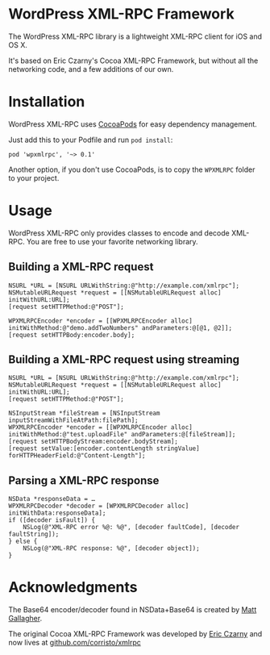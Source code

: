 # WordPress XML-RPC Framework

The WordPress XML-RPC library is a lightweight XML-RPC client for iOS
and OS X.

It's based on Eric Czarny's Cocoa XML-RPC Framework, but without all the
networking code, and a few additions of our own.

# Installation

WordPress XML-RPC uses [CocoaPods](http://cocoapods.org/) for easy
dependency management.

Just add this to your Podfile and run `pod install`:

	pod 'wpxmlrpc', '~> 0.1'

Another option, if you don't use CocoaPods, is to copy the `WPXMLRPC`
folder to your project.

# Usage

WordPress XML-RPC only provides classes to encode and decode XML-RPC. You are free to use your favorite networking library.

## Building a XML-RPC request

	NSURL *URL = [NSURL URLWithString:@"http://example.com/xmlrpc"];
	NSMutableURLRequest *request = [[NSMutableURLRequest alloc] initWithURL:URL];
	[request setHTTPMethod:@"POST"];
	
	WPXMLRPCEncoder *encoder = [[WPXMLRPCEncoder alloc] initWithMethod:@"demo.addTwoNumbers" andParameters:@[@1, @2]];
	[request setHTTPBody:encoder.body];

## Building a XML-RPC request using streaming

	NSURL *URL = [NSURL URLWithString:@"http://example.com/xmlrpc"];
	NSMutableURLRequest *request = [[NSMutableURLRequest alloc] initWithURL:URL];
	[request setHTTPMethod:@"POST"];
	
	NSInputStream *fileStream = [NSInputStream inputStreamWithFileAtPath:filePath];
	WPXMLRPCEncoder *encoder = [[WPXMLRPCEncoder alloc] initWithMethod:@"test.uploadFile" andParameters:@[fileStream]];
	[request setHTTPBodyStream:encoder.bodyStream];
	[request setValue:[encoder.contentLength stringValue] forHTTPHeaderField:@"Content-Length"];

## Parsing a XML-RPC response

	NSData *responseData = …
	WPXMLRPCDecoder *decoder = [WPXMLRPCDecoder alloc] initWithData:responseData];
	if ([decoder isFault]) {
		NSLog(@"XML-RPC error %@: %@", [decoder faultCode], [decoder faultString]);
	} else {
		NSLog(@"XML-RPC response: %@", [decoder object]);
	}

# Acknowledgments

The Base64 encoder/decoder found in NSData+Base64 is created by [Matt Gallagher](http://cocoawithlove.com/2009/06/base64-encoding-options-on-mac-and.html).

The original Cocoa XML-RPC Framework was developed by [Eric Czarny](https://github.com/eczarny/xmlrpc) and now lives at [github.com/corristo/xmlrpc](https://github.com/corristo/xmlrpc)
